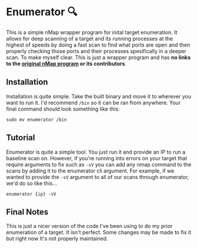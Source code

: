 # Enumerator 🔍

This is a simple nMap wrapper program for inital target enumeration. It allows for deep scanning of a target and its running processes at the highest of speeds by doing a fast scan to find what ports are open and then properly checking those ports and their processes spesifically in a deeper scan. To make myself clear. This is just a wrapper program and has **no links to the [original nMap program](https://github.com/nmap/nmap) or its contributors**.

## Installation
Installation is quite simple. Take the built binary and move it to wherever you want to run it. I'd recommend ``/bin`` so it can be ran from anywhere. Your final command should look something like this:
```
sudo mv enumerator /bin
```

## Tutorial
Enumerator is quite a simple tool. You just run it and provide an IP to run a baseline scan on. However, if you're running into errors on your target that require arguments to fix such as ``-sV`` you can add any nmap command to the scans by adding it to the enumerator cli argument. For example, if we wanted to provide the ``-sV`` argument to all of our scans through enumerator, we'd do so like this...
```
enumerator {ip} -sV
```


## Final Notes
This is just a nicer version of the code I've been using to do my prior enumeration of a target. It isn't perfect. Some changes may be made to fix it but right now It's not properly maintained.
